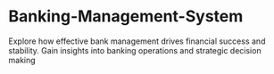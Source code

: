 # Banking-Management-System
Explore how effective bank management drives financial success and
 stability. Gain insights into banking operations and strategic decision
making
